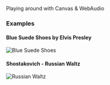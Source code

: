 Playing around with Canvas & WebAudio

### Examples

#### Blue Suede Shoes by Elvis Presley

![Blue Suede Shoes](https://igcdn-photos-f-a.akamaihd.net/hphotos-ak-xaf1/t51.2885-15/11242029_361288160743261_1687412379_n.jpg)

#### Shostakovich - Russian Waltz

![Russian Waltz](https://igcdn-photos-e-a.akamaihd.net/hphotos-ak-xaf1/t51.2885-15/11263495_1570543403226332_2095325821_n.jpg)
